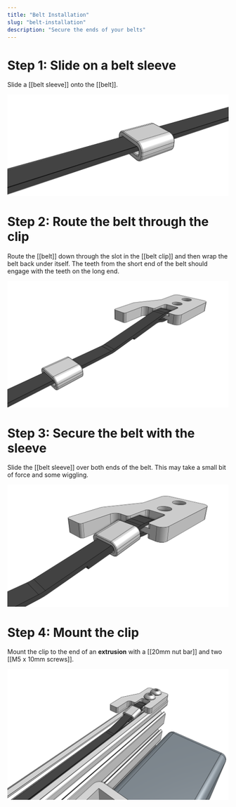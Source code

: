 ```yaml
---
title: "Belt Installation"
slug: "belt-installation"
description: "Secure the ends of your belts"
---
```


# Step 1: Slide on a belt sleeve

Slide a [[belt sleeve]] onto the [[belt]].

![belt sleeve on belt](_images/belt_sleeve_on_belt.png)

# Step 2: Route the belt through the clip

Route the [[belt]] down through the slot in the [[belt clip]] and then wrap the belt back under itself. The teeth from the short end of the belt should engage with the teeth on the long end.

![belt routed through clip](_images/belt_routed_through_clip.png)

# Step 3: Secure the belt with the sleeve

Slide the [[belt sleeve]] over both ends of the belt. This may take a small bit of force and some wiggling.

![belt secured with sleeve](_images/belt_secured_with_sleeve.png)

# Step 4: Mount the clip

Mount the clip to the end of an **extrusion** with a [[20mm nut bar]] and two [[M5 x 10mm screws]].

![mounted belt clip](_images/mounted_belt_clip.png)
